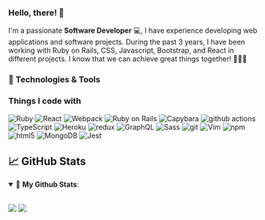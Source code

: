 ### Hello, there! 👋
<p>
  I'm a passionate <b>Software Developer</b> 💻, I have experience developing web applications and software projects. During the past 3 years, I have been working with    Ruby on Rails, CSS, Javascript, Bootstrap, and React in different projects. I know that we can achieve great things together! 🚀🚀🚀
</p>

### 🔧 Technologies & Tools

<h3>Things I code with</h3>
<p>
  <img alt="Ruby" src="https://img.shields.io/badge/-Ruby-46a2f1?style=flat-square&logo=ruby&logoColor=white" />
  <img alt="React" src="https://img.shields.io/badge/-React-45b8d8?style=flat-square&logo=react&logoColor=white" />
  <img alt="Webpack" src="https://img.shields.io/badge/-Webpack-8DD6F9?style=flat-square&logo=webpack&logoColor=white" /> 
  <img alt="Ruby on Rails" src="https://img.shields.io/badge/-Rails-46a2f1?style=flat-square&logo=Ruby-on-Rails&logoColor=white" />
  <img alt="Capybara" src="https://img.shields.io/badge/-Capybara-46a2f1?style=flat-square&logo=capybara&logoColor=white" />
  <img alt="github actions" src="https://img.shields.io/badge/-Github_Actions-2088FF?style=flat-square&logo=github-actions&logoColor=white" />
  <img alt="TypeScript" src="https://img.shields.io/badge/-TypeScript-007ACC?style=flat-square&logo=typescript&logoColor=white" /
  <img alt="SQlite" src="https://img.shields.io/badge/-SQlite-311C87?style=flat-square&logo=sqlite&logoColor=white" />
  <img alt="Heroku" src="https://img.shields.io/badge/-Heroku-430098?style=flat-square&logo=heroku&logoColor=white" />
  <img alt="redux" src="https://img.shields.io/badge/-Redux-764ABC?style=flat-square&logo=redux&logoColor=white" />
  <img alt="GraphQL" src="https://img.shields.io/badge/-GraphQL-E10098?style=flat-square&logo=graphql&logoColor=white" />
  <img alt="Sass" src="https://img.shields.io/badge/-Sass-CC6699?style=flat-square&logo=sass&logoColor=white" />
  <img alt="git" src="https://img.shields.io/badge/-Git-F05032?style=flat-square&logo=git&logoColor=white" />
  <img alt="Vim" src="https://img.shields.io/badge/-Vim-DD0031?style=flat-square&logo=vim&logoColor=white" />
  <img alt="npm" src="https://img.shields.io/badge/-NPM-CB3837?style=flat-square&logo=npm&logoColor=white" />
  <img alt="html5" src="https://img.shields.io/badge/-HTML5-E34F26?style=flat-square&logo=html5&logoColor=white" />
  <img alt="MongoDB" src="https://img.shields.io/badge/-MongoDB-13aa52?style=flat-square&logo=mongodb&logoColor=white" />
  <img alt="Jest" src="https://img.shields.io/badge/-Jest-43853d?style=flat-square&logo=Jest&logoColor=white" />
</p>

## &#x1f4c8; GitHub Stats
<details open>
 <summary> 🌟 <b>My Github Stats</b>: </summary>

<br>

<p align = "left">
  <img src = "https://github-readme-stats.vercel.app/api?username=DennisDaddy&show_icons=true&theme=tokyonight&line_height=27">
  <img src = "https://github-readme-stats.vercel.app/api/top-langs/?username=DennisDaddy&hide=css,java,html&theme=tokyonight">
</p>

</details>
